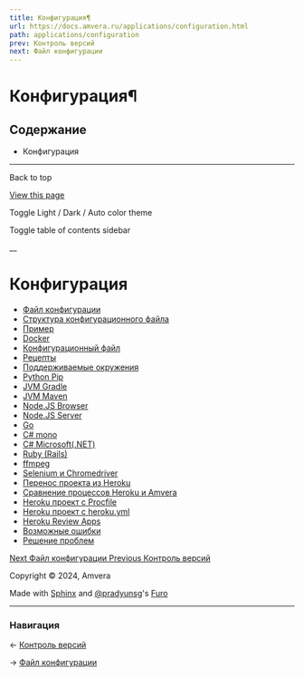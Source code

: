```yaml
---
title: Конфигурация¶
url: https://docs.amvera.ru/applications/configuration.html
path: applications/configuration
prev: Контроль версий
next: Файл конфигурации
---
```


# Конфигурация¶

## Содержание

- Конфигурация

---

Back to top

[ View this page ](<../_sources/applications/configuration.rst.txt> "View this page")

Toggle Light / Dark / Auto color theme

Toggle table of contents sidebar

__

# Конфигурация
* [Файл конфигурации](configuration/config-file.md)
* [Структура конфигурационного файла](configuration/config-file.md#id2)
* [Пример](configuration/config-file.md#id3)
* [Docker](configuration/docker.md)
* [Конфигурационный файл](configuration/docker.md#id1)
* [Рецепты](configuration/docker.md#id2)
* [Поддерживаемые окружения](supported-env.md)
* [Python Pip](environments/python-pip.md)
* [JVM Gradle](environments/jvm-gradle.md)
* [JVM Maven](environments/jvm-maven.md)
* [Node.JS Browser](environments/nodejs-browser.md)
* [Node.JS Server](environments/nodejs-server.md)
* [Go](environments/golang-go.md)
* [C# mono](environments/csharp-mono.md)
* [С# Microsoft(.NET)](environments/csharp-dotnet.md)
* [Ruby (Rails)](environments/ruby-bundle.md)
* [ffmpeg](environments/ffmpeg-pip.md)
* [Selenium и Chromedriver](environments/selenium-chromedriver.md)
* [Перенос проекта из Heroku](configuration/heroku-migration.md)
* [Сравнение процессов Heroku и Amvera](configuration/heroku-migration.md#heroku-amvera)
* [Heroku проект с Procfile](configuration/heroku-migration.md#heroku-procfile)
* [Heroku проект с heroku.yml](configuration/heroku-migration.md#heroku-heroku-yml)
* [Heroku Review Apps](configuration/heroku-migration.md#heroku-review-apps)
* [Возможные ошибки](configuration/heroku-migration.md#id4)
* [Решение проблем](configuration/heroku-migration.md#id5)

[ Next Файл конфигурации ](configuration/config-file.md) [ Previous Контроль версий ](version-control.md)

Copyright © 2024, Amvera 

Made with [Sphinx](<https://www.sphinx-doc.org/>) and [@pradyunsg](<https://pradyunsg.me>)'s [Furo](<https://github.com/pradyunsg/furo>)


---

### Навигация

← [Контроль версий](version-control.md)

→ [Файл конфигурации](configuration/config-file.md)
